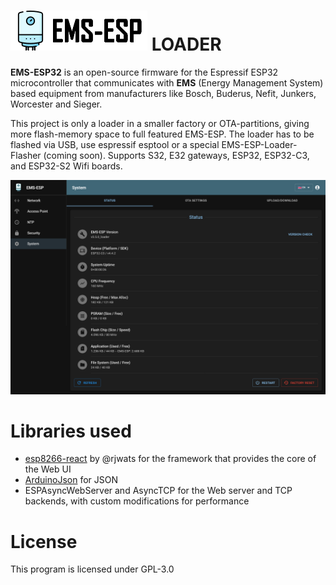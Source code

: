 # ![logo](media/EMS-ESP_logo_dark.png) LOADER

**EMS-ESP32** is an open-source firmware for the Espressif ESP32 microcontroller that communicates with **EMS** (Energy Management System) based equipment from manufacturers like Bosch, Buderus, Nefit, Junkers, Worcester and Sieger.

This project is only a loader in a smaller factory or OTA-partitions, giving more flash-memory space to full featured EMS-ESP. The loader has to be flashed via USB, use espressif esptool or a special EMS-ESP-Loader-Flasher (coming soon). Supports S32, E32 gateways, ESP32, ESP32-C3, and ESP32-S2 Wifi boards.

![sreenshot](media/EMS-ESP-Loader.png)

# **Libraries used**

- [esp8266-react](https://github.com/rjwats/esp8266-react) by @rjwats for the framework that provides the core of the Web UI
- [ArduinoJson](https://github.com/bblanchon/ArduinoJson) for JSON
- ESPAsyncWebServer and AsyncTCP for the Web server and TCP backends, with custom modifications for performance

# **License**

This program is licensed under GPL-3.0
